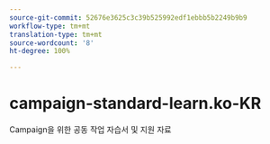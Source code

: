 ```yaml
---
source-git-commit: 52676e3625c3c39b525992edf1ebbb5b2249b9b9
workflow-type: tm+mt
translation-type: tm+mt
source-wordcount: '8'
ht-degree: 100%

---
```

# campaign-standard-learn.ko-KR

Campaign을 위한 공동 작업 자습서 및 지원 자료
